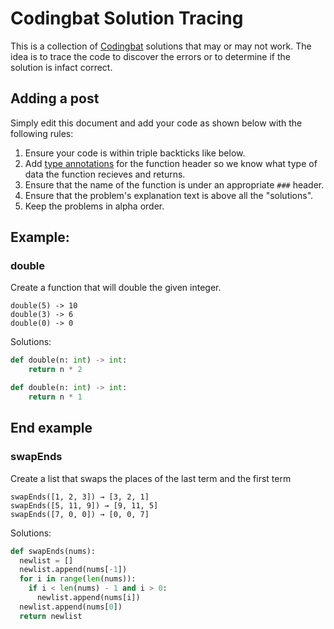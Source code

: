# Codingbat Solution Tracing
This is a collection of [Codingbat](http://codingbat.com) solutions that may or may not work. 
The idea is to trace the code to discover the errors or to determine if the solution is infact correct.

## Adding a post
Simply edit this document and add your code as shown below with the following rules:
1. Ensure your code is within triple backticks like below. 
2. Add [type annotations](https://docs.python.org/3/library/typing.html) for the function header so we know what type of data the function recieves and returns.
3. Ensure that the name of the function is under an appropriate `###` header.
4. Ensure that the problem's explanation text is above all the "solutions". 
5. Keep the problems in alpha order.

## Example:
### double
Create a function that will double the given integer.
```
double(5) -> 10
double(3) -> 6
double(0) -> 0
```
Solutions:

```python
def double(n: int) -> int:
    return n * 2
```

```python
def double(n: int) -> int:
    return n * 1
```

End example
---

### swapEnds
Create a list that swaps the places of the last term and the first term
```
swapEnds([1, 2, 3]) → [3, 2, 1]
swapEnds([5, 11, 9]) → [9, 11, 5]
swapEnds([7, 0, 0]) → [0, 0, 7]
```
Solutions:

```python
def swapEnds(nums):
  newlist = []
  newlist.append(nums[-1])
  for i in range(len(nums)):
    if i < len(nums) - 1 and i > 0:
      newlist.append(nums[i])
  newlist.append(nums[0])
  return newlist
```
